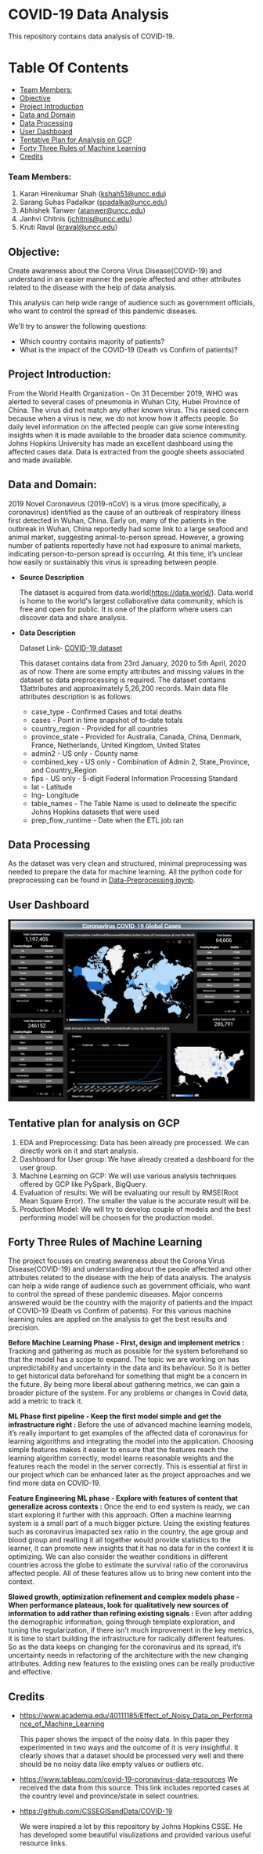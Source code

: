 # COVID-19 Data Analysis

This repository contains data analysis of COVID-19.

# Table Of Contents
  - [Team Members:](#team-members)
  - [Objective](#objective)
  - [Project Introduction](#project-introduction)
  - [Data and Domain](#data-and-domain)
  - [Data Processing](#data-processing)
  - [User Dashboard](#user-dashboard)
  - [Tentative Plan for Analysis on GCP](#tentative-plan-for-analysis-on-gcp)
  - [Forty Three Rules of Machine Learning](#forty-three-rules-of-machine-learning)
  - [Credits](#credits)

### Team Members:
  1. Karan Hirenkumar Shah (kshah51@uncc.edu)
  2. Sarang Suhas Padalkar (spadalka@uncc.edu)
  3. Abhishek Tanwer (atanwer@uncc.edu)
  4. Janhvi Chitnis (jchitnis@uncc.edu)
  5. Kruti Raval (kraval@uncc.edu)

## Objective: 
Create awareness about the Corona Virus Disease(COVID-19) and understand in an easier manner the people affected and other attributes related to the disease with the help of data analysis. 

This analysis can help wide range of audience such as government officials, who want to control
the spread of this pandemic diseases.

We'll try to answer the following questions:
*	Which country contains majority of patients?
*	What is the impact of the COVID-19 (Death vs Confirm of patients)?

## Project Introduction:
From the World Health Organization - On 31 December 2019, WHO was alerted to several cases of pneumonia in Wuhan City, Hubei Province of China. The virus did not match any other known virus. This raised concern because when a virus is new, we do not know how it affects people. So daily level information on the affected people can give some interesting insights when it is made available to the broader data science community. Johns Hopkins University has made an excellent dashboard using the affected cases data. Data is extracted from the google sheets associated and made available.

## Data and Domain:
2019 Novel Coronavirus (2019-nCoV) is a virus (more specifically, a coronavirus) identified as the cause of an outbreak of respiratory illness first detected in Wuhan, China. Early on, many of the patients in the outbreak in Wuhan, China reportedly had some link to a large seafood and animal market, suggesting animal-to-person spread. However, a growing number of patients reportedly have not had exposure to animal markets, indicating person-to-person spread is occurring. At this time, it’s unclear how easily or sustainably this virus is spreading between people.

* **Source Description** 
    
    The dataset is acquired from data.world(https://data.world/). Data.world is home to the world's largest collaborative data community, which is free and open for public. It is one of the platform where users can discover data and share analysis.
  
* **Data Description**
    
    Dataset Link- [COVID-19 dataset](https://data.world/covid-19-data-resource-hub/covid-19-case-counts/workspace/file?filename=COVID-19+Cases.hyper)

    This dataset contains data from 23rd January, 2020 to 5th April, 2020 as of now. There are some empty attributes and missing values in the dataset so data preprocessing is required. The dataset contains 13attributes and approaximately 5,26,200 records. Main data file attributes description is as follows:

    * case_type - Confirmed Cases and total deaths
    * cases - Point in time snapshot of to-date totals
    * country_region - Provided for all countries
    * province_state - Provided for Australia, Canada, China, Denmark, France, Netherlands, United Kingdom, United States
    * admin2 - US only - County name
    * combined_key - US only - Combination of Admin 2, State_Province, and Country_Region
    * fips - US only - 5-digit Federal Information Processing Standard
    * lat - Latitude
    * lng- Longitude
    * table_names - The Table Name is used to delineate the specific Johns Hopkins datasets that were used
    * prep_flow_runtime - Date when the ETL job ran
  
## Data Processing
  As the dataset was very clean and structured, minimal preprocessing was needed to prepare the data for machine learning. All the python code for preprocessing can be found in [Data-Preprocessing.ipynb](https://github.com/karan-shah/global-cases-corono-virus-analysis/blob/master/Data-Preprocessing.ipynb).

## User Dashboard
  ![User Dashboard](https://github.com/karan-shah/global-cases-corono-virus-analysis/blob/master/image.png)

## Tentative plan for analysis on GCP

  1. EDA and Preprocessing: Data has been already pre processed. We can directly work on it and start analysis.
  2. Dashboard for User group: We have already created a dashboard for the user group. 
  3. Machine Learning on GCP: We will use various analysis techniques offered by GCP like PySpark, BigQuery. 
  4. Evaluation of results: We will be evaluating our result by RMSE(Root Mean Square Error). The smaller the value is the accurate result will be.
  5. Production Model: We will try to develop couple of models and the best performing model will be choosen for the production model. 

## Forty Three Rules of Machine Learning
  The project focuses on creating awareness about the Corona Virus Disease(COVID-19)
  and understanding about the people affected and other attributes related to the disease
  with the help of data analysis. The analysis can help a wide range of audience such as
  government officials, who want to control the spread of these pandemic diseases. Major
  concerns answered would be the country with the majority of patients and the impact of
  COVID-19 (Death vs Confirm of patients). For this various machine learning rules are
  applied on the analysis to get the best results and precision.

  **Before Machine Learning Phase - First, design and implement metrics :** Tracking
  and gathering as much as possible for the system beforehand so that the model has a
  scope to expand. The topic we are working on has unpredictability and uncertainty in
  the data and its behaviour. So it is better to get historical data beforehand for something
  that might be a concern in the future. By being more liberal about gathering metrics, we
  can gain a broader picture of the system. For any problems or changes in Covid data,
  add a metric to track it.

  **ML Phase first pipeline - Keep the first model simple and get the infrastructure
  right :** Before the use of advanced machine learning models, it’s really important to get
  examples of the affected data of coronavirus for learning algorithms and integrating the
  model into the application. Choosing simple features makes it easier to ensure that the
  features reach the learning algorithm correctly, model learns reasonable weights and
  the features reach the model in the server correctly. This is essential at first in our
  project which can be enhanced later as the project approaches and we find more data
  on COVID-19.

  **Feature Engineering ML phase - Explore with features of content that generalize
  across contexts :** Once the end to end system is ready, we can start exploring it
  further with this approach. Often a machine learning system is a small part of a much
  bigger picture. Using the existing features such as coronavirus imapacted sex ratio in
  the country, the age group and blood group and realting it all together would provide
  statistics to the learner, it can promote new insights that it has no data for in the context
  it is optimizing. We can also consider the weather conditions in different countries
  across the globe to estimate the survival ratio of the coronavirus affected people. All of
  these features allow us to bring new content into the context.

  **Slowed growth, optimization refinement and complex models phase - When
  performance plateaus, look for qualitatively new sources of information to add
  rather than refining existing signals :** Even after adding the demographic information,
  going through template exploration, and tuning the regularization, if there isn’t much
  improvement in the key metrics, it is time to start building the infrastructure for radically
  different features. So as the data keeps on changing for the coronavirus and its spread,
  it’s uncertainty needs in refactoring of the architecture with the new changing attributes.
  Adding new features to the existing ones can be really productive and effective.

## Credits
  
  * https://www.academia.edu/40111185/Effect_of_Noisy_Data_on_Performance_of_Machine_Learning
  
    This paper shows the impact of the noisy data. In this paper they experimented in two ways and the outcome of it is very insightful. It clearly shows that a dataset should be processed very well and there should be no noisy data like empty values or outliers etc.

  * https://www.tableau.com/covid-19-coronavirus-data-resources
   We received the data from this source. This link includes reported cases at the country level and province/state in select countries. 

  * https://github.com/CSSEGISandData/COVID-19
  
    We were inspired a lot by this repository by Johns Hopkins CSSE. He has developed some beautiful visulizations and provided various useful resource links.



